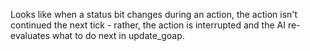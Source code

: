 Looks like when a status bit changes during an action, the action isn't continued the next tick - rather, the action is interrupted and the AI re-evaluates what to do next in update_goap.